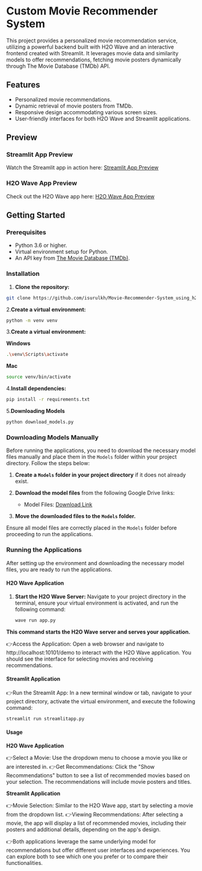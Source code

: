 # Custom Movie Recommender System

This project provides a personalized movie recommendation service, utilizing a powerful backend built with H2O Wave and an interactive frontend created with Streamlit. It leverages movie data and similarity models to offer recommendations, fetching movie posters dynamically through The Movie Database (TMDb) API.

## Features

- Personalized movie recommendations.
- Dynamic retrieval of movie posters from TMDb.
- Responsive design accommodating various screen sizes.
- User-friendly interfaces for both H2O Wave and Streamlit applications.

## Preview

### Streamlit App Preview

Watch the Streamlit app in action here: [Streamlit App Preview](<https://github.com/isurulkh/Movie-Recommender-System_using_h2o-wave/blob/cc000b1a79ad4155defa0744b5d0508390786ed7/demo%20videos/Steamlite.mkv>)

### H2O Wave App Preview

Check out the H2O Wave app here: [H2O Wave App Preview](<[demo videos/Waveapp.mkv](https://github.com/isurulkh/Movie-Recommender-System_using_h2o-wave/blob/63dc9ac4f10d2be7c16958294c770d2113c7f382/demo%20videos/Waveapp.mkv)>)

## Getting Started

### Prerequisites

- Python 3.6 or higher.
- Virtual environment setup for Python.
- An API key from [The Movie Database (TMDb)](https://developers.themoviedb.org/3/getting-started/introduction).

### Installation

1. **Clone the repository:**
```bash
git clone https://github.com/isurulkh/Movie-Recommender-System_using_h2o-wave.git
```

2.**Create a virtual environment:**

```bash
python -m venv venv

```
3.**Create a virtual environment:**

**Windows**
```bash
.\venv\Scripts\activate
```

**Mac**
```bash
source venv/bin/activate
```

4.**Install dependencies:**

```bash
pip install -r requirements.txt

```

5.**Downloading Models**

```bash
python download_models.py

```

### Downloading Models Manually

Before running the applications, you need to download the necessary model files manually and place them in the `Models` folder within your project directory. Follow the steps below:

1. **Create a `Models` folder in your project directory** if it does not already exist.

2. **Download the model files** from the following Google Drive links:
   - Model Files: [Download Link](<[Google-Drive-Link-1](https://drive.google.com/file/d/1csjCuVtLILvv-AfGzwgl_G4jnkkuV8vD/view?usp=drive_link)>)

3. **Move the downloaded files to the `Models` folder.**

Ensure all model files are correctly placed in the `Models` folder before proceeding to run the applications.

### Running the Applications

After setting up the environment and downloading the necessary model files, you are ready to run the applications.

#### H2O Wave Application

1. **Start the H2O Wave Server:** Navigate to your project directory in the terminal, ensure your virtual environment is activated, and run the following command:
   ```bash
   wave run app.py
   ```
**This command starts the H2O Wave server and serves your application.**

👉Access the Application: Open a web browser and navigate to http://localhost:10101/demo to interact with the H2O Wave application. You should see the interface for selecting movies and receiving recommendations.


#### Streamlit Application

👉Run the Streamlit App: In a new terminal window or tab, navigate to your project directory, activate the virtual environment, and execute the following command:
 ```bash
streamlit run streamlitapp.py
 ```


#### Usage
 **H2O Wave Application**
 
👉Select a Movie: Use the dropdown menu to choose a movie you like or are interested in.
👉Get Recommendations: Click the "Show Recommendations" button to see a list of recommended movies based on your selection. The recommendations will include movie posters and titles.


**Streamlit Application**

👉Movie Selection: Similar to the H2O Wave app, start by selecting a movie from the dropdown list.
👉Viewing Recommendations: After selecting a movie, the app will display a list of recommended movies, including their posters and additional details, depending on the app's design.


👉Both applications leverage the same underlying model for recommendations but offer different user interfaces and experiences. You can explore both to see which one you prefer or to compare their functionalities.
